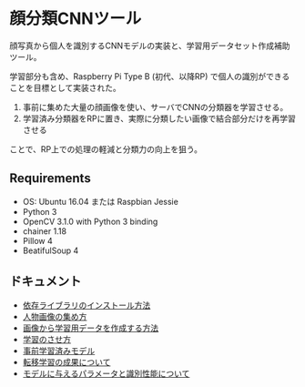 # 顔分類CNNツール

顔写真から個人を識別するCNNモデルの実装と、学習用データセット作成補助ツール。  

学習部分も含め、Raspberry Pi Type B (初代、以降RP) で個人の識別ができることを目標として実装された。  

1. 事前に集めた大量の顔画像を使い、サーバでCNNの分類器を学習させる。  
2. 学習済み分類器をRPに置き、実際に分類したい画像で結合部分だけを再学習させる

ことで、RP上での処理の軽減と分類力の向上を狙う。

## Requirements

* OS: Ubuntu 16.04 または Raspbian Jessie
* Python 3
* OpenCV 3.1.0 with Python 3 binding
* chainer 1.18
* Pillow 4
* BeatifulSoup 4

## ドキュメント

* [依存ライブラリのインストール方法](docs/install.md)
* [人物画像の集め方](docs/collect-imgs.md)
* [画像から学習用データを作成する方法](docs/create-dataset.md)
* [学習のさせ方](未記載)
* [事前学習済みモデル](未記載)
* [転移学習の成果について](未記載)
* [モデルに与えるパラメータと識別性能について](未記載)
